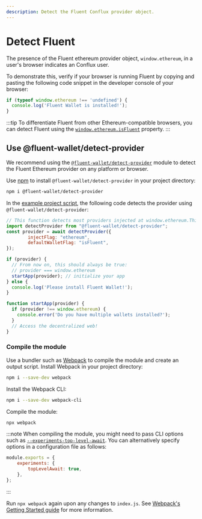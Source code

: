 ```yaml
---
description: Detect the Fluent Conflux provider object.
---
```


# Detect Fluent

The presence of the Fluent ethereum provider object, `window.ethereum`, in a user's browser
indicates an Conflux user.

To demonstrate this, verify if your browser is running Fluent by copying and pasting the following
code snippet in the developer console of your browser:

```javascript
if (typeof window.ethereum !== 'undefined') {
  console.log('Fluent Wallet is installed!');
}
```

:::tip
To differentiate Fluent from other Ethereum-compatible browsers, you can detect Fluent using the
[`window.ethereum.isFluent`](../reference/provider-api.md#windowconfluxisfluent) property.
:::

## Use @fluent-wallet/detect-provider

We recommend using the [`@fluent-wallet/detect-provider`](https://github.com/fluent-wallet/detect-provider)
module to detect the Fluent Ethereum provider on any platform or browser.

Use [npm](https://docs.npmjs.com/downloading-and-installing-node-js-and-npm) to install
`@fluent-wallet/detect-provider` in your project directory:

```bash
npm i @fluent-wallet/detect-provider
```

In the [example project script](set-up-dev-environment.md#example), the following code detects the
provider using `@fluent-wallet/detect-provider`:

```javascript title="index.js"
// This function detects most providers injected at window.ethereum.This returns the provider, or null if it wasn't detected.
import detectProvider from "@fluent-wallet/detect-provider";
const provider = await detectProvider({
        injectFlag: "ethereum",
        defaultWalletFlag: "isFluent",
});

if (provider) {
  // From now on, this should always be true:
  // provider === window.ethereum
  startApp(provider); // initialize your app
} else {
  console.log('Please install Fluent Wallet!');
}

function startApp(provider) {
  if (provider !== window.ethereum) {
    console.error('Do you have multiple wallets installed?');
  }
  // Access the decentralized web!
}
```

### Compile the module

Use a bundler such as [Webpack](https://github.com/webpack/webpack) to compile the module and create
an output script.
Install Webpack in your project directory:

```bash
npm i --save-dev webpack
```

Install the Webpack CLI:

```bash
npm i --save-dev webpack-cli
```

Compile the module:

```bash
npx webpack
```

:::note
When compiling the module, you might need to pass CLI options such as
[`--experiments-top-level-await`](https://webpack.js.org/configuration/experiments/).
You can alternatively specify options in a configuration file as follows:

```javascript title="webpack.config.cjs"
module.exports = {
    experiments: {
        topLevelAwait: true,
    },
};
```
:::

Run `npx webpack` again upon any changes to `index.js`.
See [Webpack's Getting Started guide](https://webpack.js.org/guides/getting-started/) for more information.
